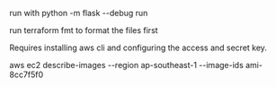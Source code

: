 run with python -m flask --debug run

run terraform fmt to format the files first

Requires installing aws cli and configuring the access and secret key.

aws ec2 describe-images --region ap-southeast-1 --image-ids ami-8cc7f5f0


